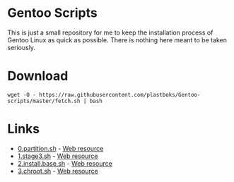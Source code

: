 Gentoo Scripts
==============

This is just a small repository for me to keep the installation process of Gentoo Linux as quick as possible.
There is nothing here meant to be taken seriously.

Download
========
`wget -O - https://raw.githubusercontent.com/plastboks/Gentoo-scripts/master/fetch.sh | bash`

Links
=====
* [0.partition.sh](0.partition.sh) - [Web resource](https://wiki.gentoo.org/wiki/Handbook:AMD64/Installation/Disks)
* [1.stage3.sh](1.stage3.sh) - [Web resource](https://wiki.gentoo.org/wiki/Handbook:AMD64/Installation/Stage)
* [2.install.base.sh](2.install.base.sh) - [Web resource](https://wiki.gentoo.org/wiki/Handbook:AMD64/Installation/Base)
* [3.chroot.sh](3.chroot.sh) - [Web resource](https://wiki.gentoo.org/wiki/Handbook:AMD64/Installation/Kernel)
